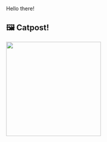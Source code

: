 Hello there!



## 🖼️ Catpost!

<sub>
    <img src="https://cdn2.thecatapi.com/images/--IXg84Tk.jpg" height="256">
</sub>

